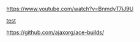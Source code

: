 https://www.youtube.com/watch?v=BnmdyT7iJ9U

[test](https://ace.c9.io/build/kitchen-sink.html)

https://github.com/ajaxorg/ace-builds/